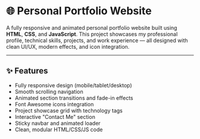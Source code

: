 # 🌐 Personal Portfolio Website

A fully responsive and animated personal portfolio website built using **HTML**, **CSS**, and **JavaScript**. This project showcases my professional profile, technical skills, projects, and work experience — all designed with clean UI/UX, modern effects, and icon integration.

---


## ✨ Features

- Fully responsive design (mobile/tablet/desktop)
- Smooth scrolling navigation
- Animated section transitions and fade-in effects
- Font Awesome icons integration
- Project showcase grid with technology tags
- Interactive "Contact Me" section
- Sticky navbar and animated loader
- Clean, modular HTML/CSS/JS code


